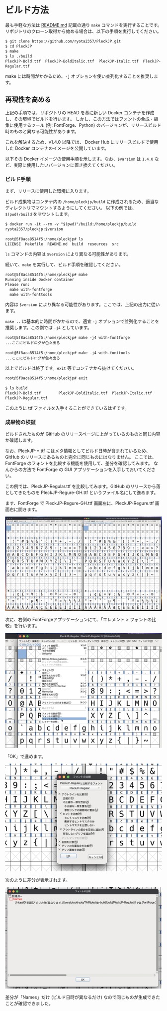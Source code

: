 # ビルド方法

最も手軽な方法は [README.md](./README.md) 記載の通り `make` コマンドを実行することです。
リポジトリのクローン取得から始める場合は、以下の手順を実行してください。

```console
$ git clone https://github.com/ryota2357/PleckJP.git
$ cd PleckJP
$ make
$ ls ./build
PleckJP-Bold.ttf  PleckJP-BoldItalic.ttf  PleckJP-Italic.ttf  PleckJP-Regular.ttf
```

make には時間がかかるため、`-j` オプションを使い並列化することを推奨します。

## 再現性を高める

上記の手順では、リポジトリの HEAD を基に新しい Docker コンテナを作成し、その環境でビルドを行います。
しかし、この方法ではフォントの合成・編集に使用するツール (例: FontForge、Python) のバージョンが、リリースビルド時のものと異なる可能性があります。

これを解決するため、v1.4.0 以降では、 Docker Hub にリリースビルドで使用した Docker コンテナのイメージを公開しています。

以下その Docker イメージの使用手順を示します。なお、`$varsion` は `1.4.0` など、実際に使用したいバージョンに置き換えてください。

### ビルド手順

まず、リリースに使用した環境に入ります。

ビルド成果物はコンテナ内の `/home/pleckjp/build` に作成されるため、適当なディレクトリでマウントするようにしてください。
以下の例では、`$(pwd)/build` をマウントします。

```console
$ docker run -it --rm -v "$(pwd)"/build:/home/pleckjp/build ryota2357/pleckjp:$version

root@5f8aca8514f5:/home/pleckjp# ls
LICENSE  Makefile  README.md  build  resources  src
```

`ls` コマンドの内容は `$version` により異なる可能性があります。

続いて、`make` を実行して、ビルド手順を確認してください。

```console
root@5f8aca8514f5:/home/pleckjp# make
Running inside Docker container
Please run:
  make with-fontforge
  make with-fonttools
```

内容は `$version` により異なる可能性があります。ここでは、上記の出力に従います。

`make ..` は基本的に時間がかかるので、適宜 `-j` オプションで並列化することを推奨します。この例では `-j4` としています。

```console
root@5f8aca8514f5:/home/pleckjp# make -j4 with-fontforge
...ここにビルドログが色々出る

root@5f8aca8514f5:/home/pleckjp# make -j4 with-fonttools
...ここにビルドログが色々出る
```

以上でビルドは終了です。`exit` 等でコンテナから抜けてください。

```console
root@5f8aca8514f5:/home/pleckjp# exit

$ ls build
PleckJP-Bold.ttf        PleckJP-BoldItalic.ttf  PleckJP-Italic.ttf      PleckJP-Regular.ttf
```

このように ttf ファイルを入手することができているはずです。

### 成果物の検証

ビルドされたものが GitHub のリリースページに上がっているのものと同じ内容か確認します。

なお、PleckJP-*.ttf にはメタ情報としてビルド日時が含まれているため、GitHub のリリースにあるものと完全に同じものにはなりません。
ここでは、FontForge のフォントを比較する機能を使用して、差分を確認してみます。
なんからの方法で FontForge の GUI アプリケーションを入手しておいてください。

この例では、PleckJP-Regular.ttf を比較してみます。GitHub のリリースから落としてきたものを PleckJP-Regure-GH.ttf というファイル名にして進めます。

ます、FontForge で PleckJP-Regure-GH.ttf 画面左に、PleckJP-Regure.ttf 画面右に開きます。

![スクリーンショット1](./images/how-to-build/open-ttf.png)

次に、右側の FontForgeアプリケーションにて、「エレメント > フォントの比較」を行います。

![スクリーンショット2](./images/how-to-build/font-comp-1.png)

「OK」で進めます。

![スクリーンショット3](./images/how-to-build/font-comp-2.png)

次のように差分が表示されます。

![スクリーンショット4](./images/how-to-build/diff-dialog.png)

差分が「Names」だけ (ビルド日時が異なるだけ) なので同じものが生成できたことが確認できました。
